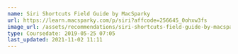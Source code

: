 ```yaml
---
name: Siri Shortcuts Field Guide by MacSparky
url: https://learn.macsparky.com/p/siri?affcode=256645_0ohxw3fs
image_url: /assets/recommendations/siri-shortcuts-field-guide-by-macsparky.png
type: Coursedate: 2019-05-25 07:05
last_updated: 2021-11-02 11:11
---
```

